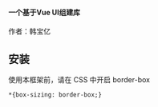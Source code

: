 #### 一个基于Vue UI组建库

作者：韩宝亿

## 安装

使用本框架前，请在 CSS 中开启 border-box

```
*{box-sizing: border-box;}
```
